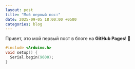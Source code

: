 ```yaml
---
layout: post
title: "Мой первый пост"
date: 2025-09-05 18:00:00 +0500
categories: blog
---
```


Привет, это мой первый пост в блоге на **GitHub Pages**! 🎉  

```cpp
#include <Arduino.h>
void setup() {
  Serial.begin(9600);
}
